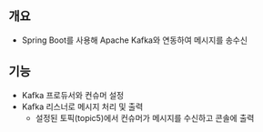 ## 개요
* Spring Boot를 사용해 Apache Kafka와 연동하여 메시지를 송수신

## 기능
* Kafka 프로듀서와 컨슈머 설정
* Kafka 리스너로 메시지 처리 및 출력
  * 설정된 토픽(topic5)에서 컨슈머가 메시지를 수신하고 콘솔에 출력
